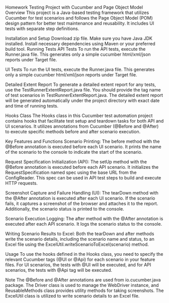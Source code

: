 Homework Testing Project with Cucumber and Page Object Model
Overview
This project is a Java-based testing framework that utilizes Cucumber for test scenarios and follows the Page Object Model (POM) design pattern for better test maintenance and reusability. It includes UI tests with separate step definitions.

Installation and Setup
Download zip file.
Make sure you have Java JDK installed.
Install necessary dependencies using Maven or your preferred build tool.
Running Tests
API Tests
To run the API tests, execute the Runner.java file. This generates only a simple cucumber html/xml/json reports under Target file.

UI Tests
To run the UI tests, execute the Runner.java file. This generates only a simple cucumber html/xml/json reports under Target file.

Detailed Extent Report
To generate a detailed extent report for any tests, use the TestRunnerExtentReport.java file. You should provide the tag name of test scenarios in TestRunnerExtentReport.java. The detailed extent report will be generated automatically under the project directory with exact date and time of running tests.


Hooks Class
The Hooks class in this Cucumber test automation project contains hooks that facilitate test setup and teardown tasks for both API and UI scenarios. It utilizes annotations from Cucumber (@Before and @After) to execute specific methods before and after scenario execution.

Key Features and Functions
Scenario Printing:
The before method with the @Before annotation is executed before each UI scenario. It prints the name of the scenario to the console to indicate the start of the scenario.

Request Specification Initialization (API):
The setUp method with the @Before annotation is executed before each API scenario. It initializes the RequestSpecification named spec using the base URL from the ConfigReader. This spec can be used in API test steps to build and execute HTTP requests.

Screenshot Capture and Failure Handling (UI):
The tearDown method with the @After annotation is executed after each UI scenario. If the scenario fails, it captures a screenshot of the browser and attaches it to the report. Additionally, the scenario status is printed to the console.

Scenario Execution Logging:
The after method with the @After annotation is executed after each API scenario. It logs the scenario status to the console.

Writing Scenario Results to Excel:
Both the tearDown and after methods write the scenario details, including the scenario name and status, to an Excel file using the ExcelUtil.writeScenarioToExcel(scenario) method.

Usage
To use the hooks defined in the Hooks class, you need to specify the relevant Cucumber tags (@UI or @Api) for each scenario in your feature files. For UI scenarios, the tests with @UI will be executed, and for API scenarios, the tests with @Api tag will be executed.

Note
The @Before and @After annotations are used from io.cucumber.java package. The Driver class is used to manage the WebDriver instance, and ReusableMethods class provides utility methods for taking screenshots. The ExcelUtil class is utilized to write scenario details to an Excel file.